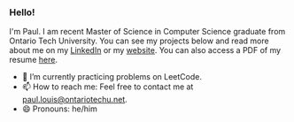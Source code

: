 ### Hello!
I'm Paul. I am recent Master of Science in Computer Science graduate from Ontario Tech University. You can see my projects below and read more about me on my [LinkedIn](https://www.linkedin.com/in/paullouisuoit/) or my [website](https://venomouscyanide.github.io/). You can also access a PDF of my resume [here](https://drive.google.com/file/d/19U3ENn-9hFv45RJLRfY_pMbAADGB7dpQ/view).
 
- 🌱 I’m currently practicing problems on LeetCode.
- 📫 How to reach me: Feel free to contact me at paul.louis@ontariotechu.net.
- 😄 Pronouns: he/him
